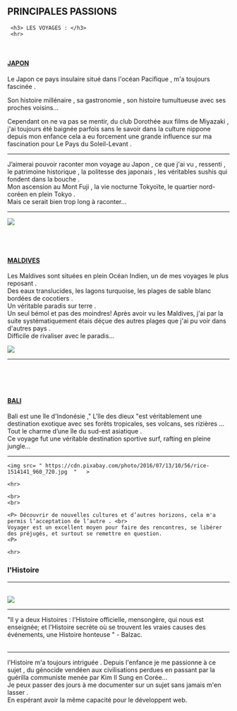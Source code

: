 

 <html>   
 
  <body>
  <h2>   PRINCIPALES PASSIONS </h2>
  
     <h3> LES VOYAGES : </h3>  
     <hr>
  <br>
  <u>   <h4> JAPON </h4>  </u>
    <p>
    
Le Japon ce pays insulaire situé dans l'océan Pacifique , m'a toujours fascinée . <br>

Son histoire millénaire , sa gastronomie , son histoire tumultueuse avec ses proches voisins...<br> 

Cependant on ne va pas se mentir, du club Dorothée aux films de Miyazaki , j'ai toujours été baignée parfois sans le savoir dans la culture nippone depuis mon enfance cela a eu forcement une grande influence sur ma fascination pour Le Pays du Soleil-Levant . <br>
<hr>

J’aimerai pouvoir raconter mon voyage au Japon , ce que j'ai vu , ressenti , le patrimoine historique , la politesse des japonais , les véritables sushis qui fondent dans la bouche .<br>
Mon ascension au Mont Fuji , la vie nocturne Tokyoïte, le quartier nord-coréen en plein Tokyo .<br>
Mais ce serait bien trop long à raconter...<br>

<hr>
<img src= " https://cdn.pixabay.com/photo/2016/12/12/22/31/japan-1902834_960_720.jpg  "   >
  
  <br>
  <br>
  <br>
  <br>
   
  <body>
   <u>  <h4> MALDIVES </h4>  </u>
 

  <p>  Les Maldives sont situées en plein Océan Indien, un de mes voyages le plus reposant . <br>
 Des eaux translucides, les lagons turquoise, les plages de sable blanc bordées de cocotiers . <br>
 Un véritable paradis sur terre .<br> 
Un seul bémol et pas des moindres! Après avoir vu les Maldives, j'ai par la suite systématiquement étais déçue des autres plages que j'ai pu voir dans d'autres pays . <br>
 Difficile de rivaliser avec le paradis...
  <p>
      <img src= " https://cdn.pixabay.com/photo/2017/01/20/00/30/maldives-1993704_960_720.jpg  "   >
   <hr>
   <br>
   <br>
   <br>
   
  <u>  <h4> BALI </h4>  </u>
   
   <p> Bali est une île d'Indonésie ," L'île des dieux "est véritablement une destination exotique avec ses forêts tropicales, ses volcans, ses rizières ...<br>
Tout le charme d’une île du sud-est asiatique .<br>
 Ce voyage fut une véritable destination sportive surf, rafting en pleine jungle...

<p>
 <hr>
 
   
    <img src= " https://cdn.pixabay.com/photo/2016/07/13/10/56/rice-1514141_960_720.jpg  "   >
    
    <hr>
    
    <br>
    <br>
    
    <P> Découvrir de nouvelles cultures et d’autres horizons, cela m'a permis l’acceptation de l’autre . <br>
    Voyager est un excellent moyen pour faire des rencontres, se libérer des préjugés, et surtout se remettre en question.
    <P>
    
    <hr>
    

  
  <html>
 
  <body>
  <h3> l'Histoire  </h3>  
 
 <hr>
 <br>
 
 <img src =" https://cdn.pixabay.com/photo/2018/07/29/22/18/tare-3571224_960_720.jpg " >
 
 <hr>
<P> 
"Il y a deux Histoires : l'Histoire officielle, mensongère, qui nous est enseignée; et l'Histoire secrète où se trouvent les vraies causes des événements, une Histoire honteuse " - Balzac. <br>
<br>
<hr>
l'Histoire m'a toujours intriguée . Depuis l'enfance je me passionne à ce sujet , du génocide vendéen aux civilisations perdues en passant par la guérilla communiste menée par Kim Il Sung en Corée... <br>
Je peux passer des jours à me documenter sur un sujet sans jamais m'en lasser . <br>
En espérant avoir la même capacité pour le développent web.<P>
    
    
    






